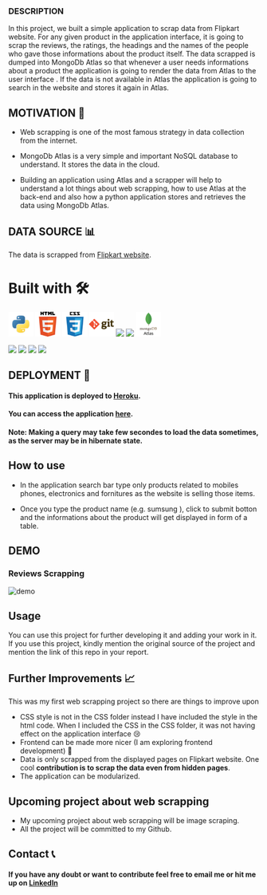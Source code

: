 ### DESCRIPTION
In this project, we built a simple application to scrap data from Flipkart website. For any given product in the application interface, it is going to scrap the reviews, the ratings, the headings and the names of the people who gave those informations about the product itself. The data scrapped is dumped into MongoDb Atlas so that whenever a user needs informations about a product the application is going to render the data from Atlas to the user interface . If the data is not available in Atlas the application is going to search in the website and stores it again in Atlas.

## MOTIVATION 💪
- Web scrapping is one of the most famous strategy in data collection from the internet. 

-  MongoDb Atlas is a very simple and important NoSQL database to understand. It stores the data in the cloud.

- Building an application using Atlas and a scrapper will help to understand a lot things about  web scrapping, how to use Atlas at the back-end and also how a python application stores and retrieves the data using MongoDb Atlas.

## DATA SOURCE 📊
The data is scrapped from [Flipkart website](https://www.flipkart.com/).
# Built with 🛠️
<code><img height="50" src="https://raw.githubusercontent.com/github/explore/80688e429a7d4ef2fca1e82350fe8e3517d3494d/topics/python/python.png"></code>
<code><img height="50" src="https://raw.githubusercontent.com/github/explore/80688e429a7d4ef2fca1e82350fe8e3517d3494d/topics/html/html.png"></code>
<code><img height="50" src="https://raw.githubusercontent.com/github/explore/80688e429a7d4ef2fca1e82350fe8e3517d3494d/topics/css/css.png"></code>
<code><img height="50" src="https://raw.githubusercontent.com/github/explore/80688e429a7d4ef2fca1e82350fe8e3517d3494d/topics/git/git.png"></code>
<code><img height="50" src="https://symbols.getvecta.com/stencil_80/56_flask.3a79b5a056.jpg"></code>
<code><img height="50" src="https://cdn.iconscout.com/icon/free/png-256/heroku-225989.png"></code>
<code><img height="50" src="https://github.com/ourylydibin/reviews-scrapping/blob/main/static/css/atlas.jpg"></code>


<code><img height="30" src="https://raw.githubusercontent.com/numpy/numpy/7e7f4adab814b223f7f917369a72757cd28b10cb/branding/icons/numpylogo.svg"></code>
<code><img height="30" src="https://raw.githubusercontent.com/pandas-dev/pandas/761bceb77d44aa63b71dda43ca46e8fd4b9d7422/web/pandas/static/img/pandas.svg"></code>
<code><img height="30" src="https://matplotlib.org/_static/logo2.svg"></code>
<code><img height="30" src="https://upload.wikimedia.org/wikipedia/commons/thumb/0/05/Scikit_learn_logo_small.svg/1280px-Scikit_learn_logo_small.svg.png"></code>

## DEPLOYMENT 🚀
#### This application is deployed to [Heroku](https://www.heroku.com/).
#### You can access the application [here](https://reviews-scrapping-flipkart.herokuapp.com/).
#### Note: Making a query may take few secondes to load the data sometimes, as the server may be in hibernate state.

## How to use
- In the application search bar type only products related to mobiles phones, electronics and fornitures as the website is selling those items.

- Once you type the product name (e.g. sumsung ), click to submit botton and the informations about the product will get displayed in form of a table.
  
  
## DEMO

   ### Reviews Scrapping

![demo](https://media.giphy.com/media/d8blqgLOz2EHBwxQnz/giphy.gif)


## Usage
You can use this project for further developing it and adding your work in it. If you use this project, kindly mention the original source of the project and mention the link of this repo in your report.

## Further Improvements 📈
This was my first web scrapping project so there are things to improve upon

- CSS style is not in the CSS folder instead I have included the style in the html code. When I included the CSS in the CSS folder, it was not having effect on the application interface :cry:
- Frontend can be made more nicer (I am exploring frontend development) :monocle_face:	
- Data is only scrapped from the displayed pages on Flipkart website. One cool **contribution is to scrap the data even from hidden pages**.
- The application can be modularized.

## Upcoming project about web scrapping 
 - My upcoming project about web scrapping will be image scraping. 
 - All the project will be committed to my Github.


## Contact 📞

#### If you have any doubt or want to contribute feel free to email me or hit me up on [LinkedIn](https://www.linkedin.com/in/m-oury-ly-724960a9/)

